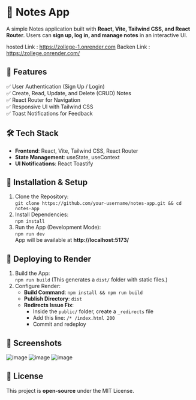 # 📒 Notes App

A simple Notes application built with **React, Vite, Tailwind CSS, and React Router**. Users can **sign up, log in, and manage notes** in an interactive UI.


hosted Link : https://zollege-1.onrender.com
Backen Link : https://zollege.onrender.com/
## 🚀 Features
✅ User Authentication (Sign Up / Login)  
✅ Create, Read, Update, and Delete (CRUD) Notes  
✅ React Router for Navigation  
✅ Responsive UI with Tailwind CSS  
✅ Toast Notifications for Feedback  

## 🛠️ Tech Stack
- **Frontend**: React, Vite, Tailwind CSS, React Router  
- **State Management**: useState, useContext  
- **UI Notifications**: React Toastify  

## 🔧 Installation & Setup  
1. Clone the Repository:  
   `git clone https://github.com/your-username/notes-app.git && cd notes-app`  
2. Install Dependencies:  
   `npm install`  
3. Run the App (Development Mode):  
   `npm run dev`  
   App will be available at **http://localhost:5173/**  

## 🚀 Deploying to Render  
1. Build the App:  
   `npm run build` (This generates a `dist/` folder with static files.)  
2. Configure Render:  
   - **Build Command**: `npm install && npm run build`  
   - **Publish Directory**: `dist`  
   - **Redirects Issue Fix**:  
     - Inside the `public/` folder, create a `_redirects` file  
     - Add this line: `/* /index.html 200`  
     - Commit and redeploy  

## 📸 Screenshots  
![image](https://github.com/user-attachments/assets/00f8664a-ca30-4f25-b5eb-43967c9ffc08)
![image](https://github.com/user-attachments/assets/e63510ee-40c4-45a9-81f6-910b3cd0509a)
![image](https://github.com/user-attachments/assets/6d502cf8-784c-4452-a1e7-d48927133013)



## 📜 License  
This project is **open-source** under the MIT License.  

